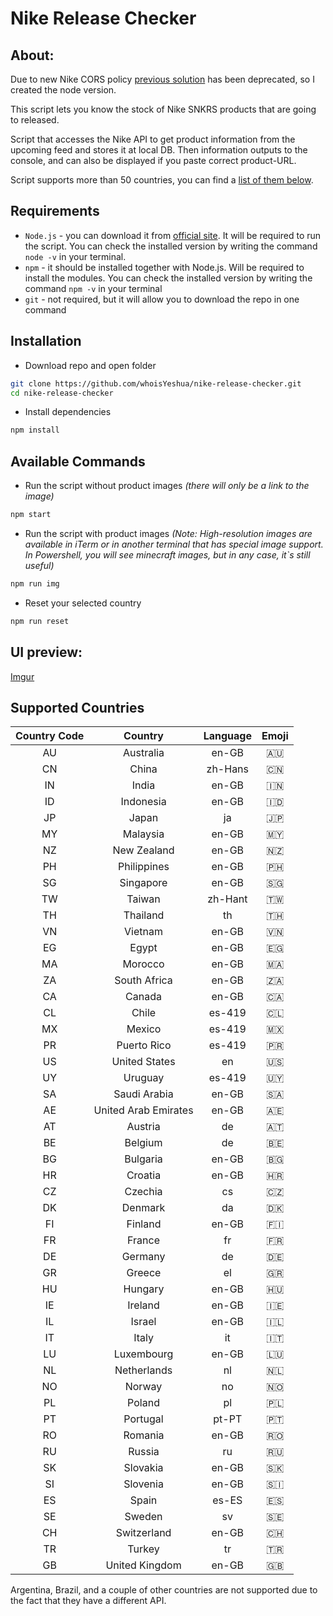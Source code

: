 # Nike Release Checker

## About:

Due to new Nike CORS policy [previous solution](https://github.com/whoisYeshua/Nike-RU-release-checker) has been deprecated, so I created the node version.

This script lets you know the stock of Nike SNKRS products that are going to released.

Script that accesses the Nike API to get product information from the upcoming feed and stores it at local DB. Then information outputs to the console, and can also be displayed if you paste correct product-URL.

Script supports more than 50 countries, you can find a [list of them below](#SupportedCountries).

## Requirements

-   `Node.js` - you can download it from [official site](http://nodejs.org/en/). It will be required to run the script. You can check the installed version by writing the command `node -v` in your terminal.
-   `npm` - it should be installed together with Node.js. Will be required to install the modules. You can check the installed version by writing the command `npm -v` in your terminal
-   `git` - not required, but it will allow you to download the repo in one command

## Installation

-   Download repo and open folder

```bash
git clone https://github.com/whoisYeshua/nike-release-checker.git
cd nike-release-checker
```

-   Install dependencies

```bash
npm install
```

## Available Commands

-   Run the script without product images _(there will only be a link to the image)_

```bash
npm start
```

-   Run the script with product images _(Note: High-resolution images are available in iTerm or in another terminal that has special image support. In Powershell, you will see minecraft images, but in any case, it`s still useful)_

```bash
npm run img
```

-   Reset your selected country

```bash
npm run reset
```

## UI preview:

[Imgur](https://i.imgur.com/zCHZI7J.png)

## Supported Countries

| Country Code |       Country        | Language | Emoji |
| :----------: | :------------------: | :------: | :---: |
|      AU      |      Australia       |  en-GB   |  🇦🇺   |
|      CN      |        China         | zh-Hans  |  🇨🇳   |
|      IN      |        India         |  en-GB   |  🇮🇳   |
|      ID      |      Indonesia       |  en-GB   |  🇮🇩   |
|      JP      |        Japan         |    ja    |  🇯🇵   |
|      MY      |       Malaysia       |  en-GB   |  🇲🇾   |
|      NZ      |     New Zealand      |  en-GB   |  🇳🇿   |
|      PH      |     Philippines      |  en-GB   |  🇵🇭   |
|      SG      |      Singapore       |  en-GB   |  🇸🇬   |
|      TW      |        Taiwan        | zh-Hant  |  🇹🇼   |
|      TH      |       Thailand       |    th    |  🇹🇭   |
|      VN      |       Vietnam        |  en-GB   |  🇻🇳   |
|      EG      |        Egypt         |  en-GB   |  🇪🇬   |
|      MA      |       Morocco        |  en-GB   |  🇲🇦   |
|      ZA      |     South Africa     |  en-GB   |  🇿🇦   |
|      CA      |        Canada        |  en-GB   |  🇨🇦   |
|      CL      |        Chile         |  es-419  |  🇨🇱   |
|      MX      |        Mexico        |  es-419  |  🇲🇽   |
|      PR      |     Puerto Rico      |  es-419  |  🇵🇷   |
|      US      |    United States     |    en    |  🇺🇸   |
|      UY      |       Uruguay        |  es-419  |  🇺🇾   |
|      SA      |     Saudi Arabia     |  en-GB   |  🇸🇦   |
|      AE      | United Arab Emirates |  en-GB   |  🇦🇪   |
|      AT      |       Austria        |    de    |  🇦🇹   |
|      BE      |       Belgium        |    de    |  🇧🇪   |
|      BG      |       Bulgaria       |  en-GB   |  🇧🇬   |
|      HR      |       Croatia        |  en-GB   |  🇭🇷   |
|      CZ      |       Czechia        |    cs    |  🇨🇿   |
|      DK      |       Denmark        |    da    |  🇩🇰   |
|      FI      |       Finland        |  en-GB   |  🇫🇮   |
|      FR      |        France        |    fr    |  🇫🇷   |
|      DE      |       Germany        |    de    |  🇩🇪   |
|      GR      |        Greece        |    el    |  🇬🇷   |
|      HU      |       Hungary        |  en-GB   |  🇭🇺   |
|      IE      |       Ireland        |  en-GB   |  🇮🇪   |
|      IL      |        Israel        |  en-GB   |  🇮🇱   |
|      IT      |        Italy         |    it    |  🇮🇹   |
|      LU      |      Luxembourg      |  en-GB   |  🇱🇺   |
|      NL      |     Netherlands      |    nl    |  🇳🇱   |
|      NO      |        Norway        |    no    |  🇳🇴   |
|      PL      |        Poland        |    pl    |  🇵🇱   |
|      PT      |       Portugal       |  pt-PT   |  🇵🇹   |
|      RO      |       Romania        |  en-GB   |  🇷🇴   |
|      RU      |        Russia        |    ru    |  🇷🇺   |
|      SK      |       Slovakia       |  en-GB   |  🇸🇰   |
|      SI      |       Slovenia       |  en-GB   |  🇸🇮   |
|      ES      |        Spain         |  es-ES   |  🇪🇸   |
|      SE      |        Sweden        |    sv    |  🇸🇪   |
|      CH      |     Switzerland      |  en-GB   |  🇨🇭   |
|      TR      |        Turkey        |    tr    |  🇹🇷   |
|      GB      |    United Kingdom    |  en-GB   |  🇬🇧   |

Argentina, Brazil, and a couple of other countries are not supported due to the fact that they have a different API.
